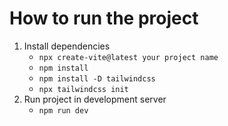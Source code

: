 # How to run the project

1. Install dependencies
   - `npx create-vite@latest your project name`
   - `npm install`
   - `npm install -D tailwindcss`
   - `npx tailwindcss init`
2. Run project in development server
   - `npm run dev`
